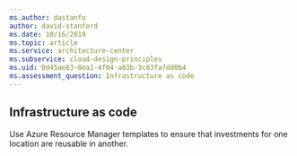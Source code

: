 ```yaml
---
ms.author: dastanfo
author: david-stanford
ms.date: 10/16/2019
ms.topic: article
ms.service: architecture-center
ms.subservice: cloud-design-principles
ms.uid: 0d45ae83-8ea1-4f04-a83b-3c83fa7dd0b4
ms.assessment_question: Infrastructure as code
---
```

## Infrastructure as code

Use Azure Resource Manager templates to ensure that investments for one location are reusable in another.
